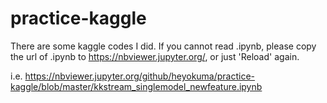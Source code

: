 # practice-kaggle
There are some kaggle codes I did.
If you cannot read .ipynb, please copy the url of .ipynb to https://nbviewer.jupyter.org/,
or just 'Reload' again.

i.e. 
https://nbviewer.jupyter.org/github/heyokuma/practice-kaggle/blob/master/kkstream_singlemodel_newfeature.ipynb
